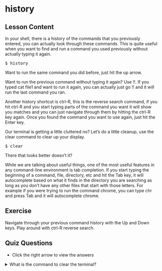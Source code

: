 # history

## Lesson Content

In your shell, there is a history of the commands that you previously entered, you can actually look through these commands. This is quite useful when you want to find and run a command you used previously without actually typing it again.

<pre>$ history</pre>

Want to run the same command you did before, just hit the up arrow. 

Want to run the previous command without typing it again? Use !!. If you typed cat file1 and want to run it again, you can actually just go !! and it will run the last command you ran. 

Another history shortcut is ctrl-R, this is the reverse search command, if you hit ctrl-R and you start typing parts of the command you want it will show you matches and you can just navigate through them by hitting the ctrl-R key again. Once you found the command you want to use again, just hit the Enter key.

Our terminal is getting a little cluttered no? Let’s do a little cleanup, use the clear command to clear up your display.

<pre>$ clear</pre>

There that looks better doesn’t it? 

While we are talking about useful things, one of the most useful features in any command-line environment is tab completion. If you start typing the beginning of a command, file, directory, etc and hit the Tab key, it will autocomplete based on what it finds in the directory you are searching as long as you don’t have any other files that start with those letters. For example if you were trying to run the command chrome, you can type chr and press Tab and it will autocomplete chrome.

## Exercise

Navigate through your previous command history with the Up and Down keys. Play around with ctrl-R reverse search. 

## Quiz Questions 

- Click the right arrow to view the answers

<details>
<summary>What is the command to clear the terminal?</summary>
clear
</details>
